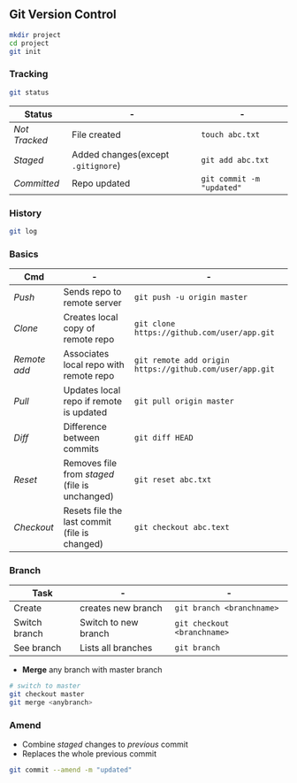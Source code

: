 ## Git Version Control

```bash
mkdir project
cd project
git init
```

### Tracking

```bash
git status
```

Status | - | -
--- | --- | ---
*Not Tracked* | File created | `touch abc.txt`
*Staged* | Added changes(except `.gitignore`) | `git add abc.txt`
*Committed* | Repo updated | `git commit -m "updated"`


### History

```bash
git log
```

### Basics

|Cmd|-|-|
|-|-|-| 
|*Push* | Sends repo to remote server | `git push -u origin master`|
|*Clone* | Creates local copy of remote repo | `git clone https://github.com/user/app.git` 
|*Remote add* | Associates local repo with remote repo | `git remote add origin https://github.com/user/app.git`|
|*Pull*| Updates local repo if remote is updated | `git pull origin master` |
|*Diff*| Difference between commits | `git diff HEAD` |
|*Reset*| Removes file from *staged* (file is unchanged) | `git reset abc.txt` |
|*Checkout*| Resets file the last commit (file is changed) | `git checkout abc.text` |

### Branch

| Task | - | - |
| - | - | - |
| Create | creates new branch | `git branch <branchname>` |
| Switch branch | Switch to new branch | `git checkout <branchname>` |
| See branch | Lists all branches | `git branch` |

- **Merge** any branch with master branch

```bash
# switch to master
git checkout master
git merge <anybranch>
```

### Amend

- Combine *staged* changes to *previous* commit
- Replaces the whole previous commit

```bash
git commit --amend -m "updated"
```
